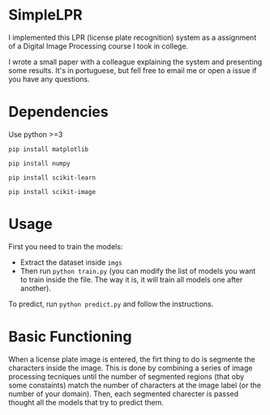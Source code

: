 # SimpleLPR

I implemented this LPR (license plate recognition) system as a assignment of a Digital Image Processing course I took in college.

I wrote a small paper with a colleague explaining the system and presenting some results. It's in portuguese, but fell free to email me or open a issue if you have any questions.

# Dependencies

Use python >=3

`pip install matplotlib`

`pip install numpy`

`pip install scikit-learn`

`pip install scikit-image`

# Usage

First you need to train the models:

 * Extract the dataset inside `imgs`
 * Then run `python train.py` (you can modify the list of models you want to train inside the file. The way it is, it will train all models one after another).
 
 To predict, run `python predict.py` and follow the instructions.
 
 # Basic Functioning
 
When a license plate image is entered, the firt thing to do is segmente the characters inside the image. This is done by combining a series of image processing tecniques until the number of segmented regions (that oby some constaints) match the number of characters at the  image label (or the number of your domain). Then, each segmented charecter is passed thought all the models that try to predict them.
